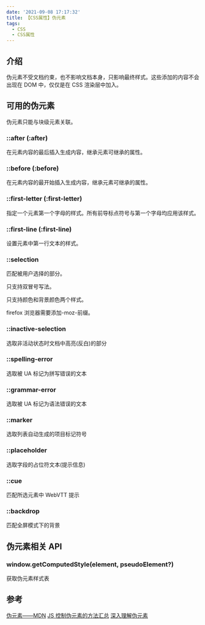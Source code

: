 ```yaml
---
date: '2021-09-08 17:17:32'
title: 【CSS属性】伪元素
tags:
  - CSS
  - CSS属性
---
```


## 介绍

伪元素不受文档约束，也不影响文档本身，只影响最终样式。这些添加的内容不会出现在 DOM 中，仅仅是在 CSS 渲染层中加入。

## 可用的伪元素

伪元素只能与块级元素关联。

### ::after (:after)

在元素内容的最后插入生成内容，继承元素可继承的属性。

### ::before (:before)

在元素内容的最开始插入生成内容，继承元素可继承的属性。

### ::first-letter (:first-letter)

指定一个元素第一个字母的样式。所有前导标点符号与第一个字母均应用该样式。

### ::first-line (:first-line)

设置元素中第一行文本的样式。

### ::selection

匹配被用户选择的部分。

只支持双冒号写法。

只支持颜色和背景颜色两个样式。

firefox 浏览器需要添加-moz-前缀。

### ::inactive-selection

选取非活动状态时文档中高亮(反白)的部分

### ::spelling-error

选取被 UA 标记为拼写错误的文本

### ::grammar-error

选取被 UA 标记为语法错误的文本

### ::marker

选取列表自动生成的项目标记符号

### ::placeholder

选取字段的占位符文本(提示信息)

### ::cue

匹配所选元素中 WebVTT 提示

### ::backdrop

匹配全屏模式下的背景

## 伪元素相关 API

### window.getComputedStyle(element, pseudoElement?)

获取伪元素样式表

## 参考

[伪元素——MDN](https://developer.mozilla.org/zh-CN/docs/Web/CSS/Pseudo-elements)
[JS 控制伪元素的方法汇总](https://www.jb51.net/article/81984.htm)
[深入理解伪元素](https://www.cnblogs.com/xiaohuochai/p/5021121.html)
